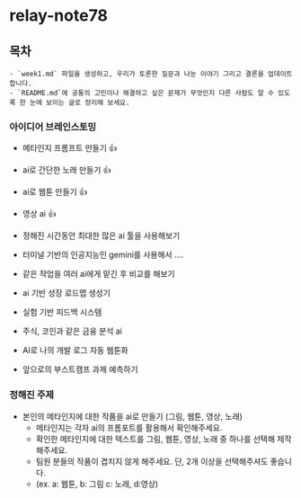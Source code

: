 # relay-note78

## 목차

```
- `week1.md` 파일을 생성하고, 우리가 토론한 질문과 나눈 이야기 그리고 결론을 업데이트 합니다.
- `README.md`에 공통의 고민이나 해결하고 싶은 문제가 무엇인지 다른 사람도 알 수 있도록 한 눈에 보이는 글로 정리해 보세요.
```

### 아이디어 브레인스토밍

- 메타인지 프롬프트 만들기 👍
- ai로 간단한 노래 만들기 👍
- ai로 웹툰 만들기 👍
- 영상 ai 👍

- 정해진 시간동안 최대한 많은 ai 툴을 사용해보기
- 터미널 기반의 인공지능인 gemini를 사용해서 ....
- 같은 작업을 여러 ai에게 맡긴 후 비교를 해보기
- ai 기반 성장 로드맵 생성기
- 실험 기반 피드백 시스템
- 주식, 코인과 같은 금융 분석 ai
- AI로 나의 개발 로그 자동 웹툰화
- 앞으로의 부스트캠프 과제 예측하기

### 정해진 주제

- 본인의 메타인지에 대한 작품을 ai로 만들기 (그림, 웹툰, 영상, 노래)
  - 메타인지는 각자 ai의 프롬포트를 활용해서 확인해주세요.
  - 확인한 메타인지에 대한 텍스트를 그림, 웹툰, 영상, 노래 중 하나를 선택해 제작해주세요.
  - 팀원 분들의 작품이 겹치지 않게 해주세요. 단, 2개 이상을 선택해주셔도 좋습니다.
  - (ex. a: 웹툰, b: 그림 c: 노래, d:영상)
